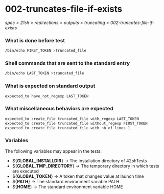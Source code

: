 # 002-truncates-file-if-exists

*spec > 21sh > redirections > outputs > truncating > 002-truncates-file-if-exists*

### What is done before test

```bash
/bin/echo FIRST_TOKEN >truncated_file
```

### Shell commands that are sent to the standard entry

```bash
/bin/echo LAST_TOKEN >truncated_file

```

### What is expected on standard output

```bash
expected_to have_not_regexp LAST_TOKEN
```

### What miscellaneous behaviors are expected

```bash
expected_to create_file truncated_file with_regexp LAST_TOKEN
expected_to create_file truncated_file without_regexp FIRST_TOKEN
expected_to create_file truncated_file with_nb_of_lines 1
```

### Variables

The following variables may appear in the tests:

* ${**GLOBAL_INSTALLDIR**} -> The installation directory of 42shTests
* ${**GLOBAL_TMP_DIRECTORY**} -> The temporary directory in which tests are executed
* ${**GLOBAL_TOKEN**} -> A token that changes value at launch time
* ${**PATH**} -> The standard environment variable PATH
* ${**HOME**} -> The standard environment variable HOME
